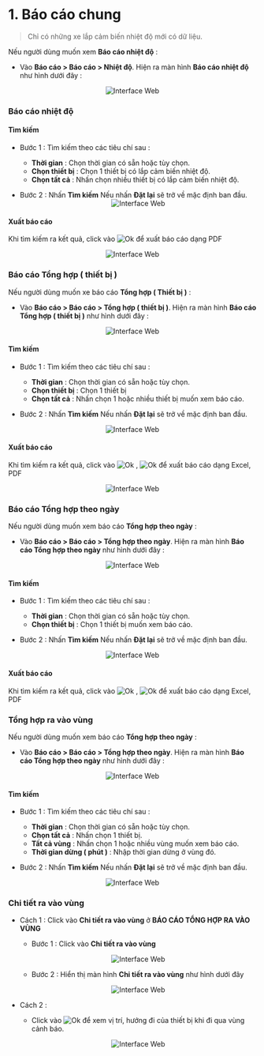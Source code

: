 
# 1. Báo cáo chung
> Chỉ có những xe lắp cảm biến nhiệt độ mới có dữ liệu.

Nếu người dùng muốn xem **Báo cáo nhiệt độ** :  
* Vào **Báo cáo >  Báo cáo > Nhiệt độ**.
Hiện ra màn hình **Báo cáo nhiệt độ** như hình dưới đây :

<span style="display:block;text-align:center">![Interface Web](/docs/assets/images/web-interface/reports/temperature.png)

### Báo cáo nhiệt độ 

#### Tìm kiếm 

* Bước 1 : Tìm kiếm theo các tiêu chí sau :

    * **Thời gian** : Chọn thời gian có sẵn hoặc tùy chọn.
    * **Chọn thiết bị** : Chọn 1  thiết bị có lắp cảm biến nhiệt độ.
    * **Chọn tất cả** : Nhấn chọn nhiều thiết bị có lắp cảm biến nhiệt độ.

* Bước 2 : Nhấn **Tìm kiếm** 
    Nếu nhấn **Đặt lại** sẽ trở về mặc định ban đầu.
<span style="display:block;text-align:center">![Interface Web](/docs/assets/images/web-interface/reports/search-temperature.png)

#### Xuất báo cáo
 Khi tìm kiếm ra kết quả, click vào <span class="icon-left svg-filter-circlered">![Ok](/docs/assets/images/web-interface/icon/SVG/file-pdf1.svg) để xuất báo cáo dạng PDF

 <span style="display:block;text-align:center">![Interface Web](/docs/assets/images/web-interface/reports/export-report.png)

 ### Báo cáo Tổng hợp ( thiết bị )

 Nếu người dùng muốn xe báo cáo **Tổng hợp ( Thiết bị )** :  
* Vào **Báo cáo >  Báo cáo > Tổng hợp ( thiết bị )**.
Hiện ra màn hình **Báo cáo Tổng hợp ( thiết bị )** như hình dưới đây :

<span style="display:block;text-align:center">![Interface Web](/docs/assets/images/web-interface/reports/general-equipment.png)

#### Tìm kiếm 

* Bước 1 : Tìm kiếm theo các tiêu chí sau :

    * **Thời gian** : Chọn thời gian có sẵn hoặc tùy chọn.
    * **Chọn thiết bị** : Chọn 1  thiết bị 
    * **Chọn tất cả** : Nhấn chọn 1 hoặc nhiều thiết bị muốn xem báo cáo.

* Bước 2 : Nhấn **Tìm kiếm** 
    Nếu nhấn **Đặt lại** sẽ trở về mặc định ban đầu.

<span style="display:block;text-align:center">![Interface Web](/docs/assets/images/web-interface/reports/search-general-equipment.png)

#### Xuất báo cáo

Khi tìm kiếm ra kết quả, click vào <span class="icon-left svg-filter-circlegreen">![Ok](/docs/assets/images/web-interface/icon/SVG/file-excel1.svg) , <span class="icon-left svg-filter-circlered">![Ok](/docs/assets/images/web-interface/icon/SVG/file-pdf1.svg) để xuất báo cáo dạng Excel, PDF

<span style="display:block;text-align:center">![Interface Web](/docs/assets/images/web-interface/reports/export-report-device.png) 


### Báo cáo Tổng hợp theo ngày

Nếu người dùng muốn xem báo cáo **Tổng hợp theo ngày** :  
* Vào **Báo cáo >  Báo cáo > Tổng hợp theo ngày**.
Hiện ra màn hình **Báo cáo Tổng hợp theo ngày** như hình dưới đây :
 
<span style="display:block;text-align:center">![Interface Web](/docs/assets/images/web-interface/reports/sum-up-by-date.png) 

#### Tìm kiếm 

* Bước 1 : Tìm kiếm theo các tiêu chí sau :

    * **Thời gian** : Chọn thời gian có sẵn hoặc tùy chọn.
    * **Chọn thiết bị** : Chọn 1 thiết bị muốn xem báo cáo.

* Bước 2 : Nhấn **Tìm kiếm** 
    Nếu nhấn **Đặt lại** sẽ trở về mặc định ban đầu.

<span style="display:block;text-align:center">![Interface Web](/docs/assets/images/web-interface/reports/export-report-date.png) 

#### Xuất báo cáo

Khi tìm kiếm ra kết quả, click vào <span class="icon-left svg-filter-circlegreen">![Ok](/docs/assets/images/web-interface/icon/SVG/file-excel1.svg) , <span class="icon-left svg-filter-circlered">![Ok](/docs/assets/images/web-interface/icon/SVG/file-pdf1.svg) để xuất báo cáo dạng Excel, PDF

### Tổng hợp ra vào vùng 

Nếu người dùng muốn xem báo cáo **Tổng hợp theo ngày** :  
* Vào **Báo cáo >  Báo cáo > Tổng hợp theo ngày**.
Hiện ra màn hình **Báo cáo Tổng hợp theo ngày** như hình dưới đây :

<span style="display:block;text-align:center">![Interface Web](/docs/assets/images/web-interface/reports/general-in-out-of-the-area.png)

#### Tìm kiếm 

* Bước 1 : Tìm kiếm theo các tiêu chí sau :

    * **Thời gian** : Chọn thời gian có sẵn hoặc tùy chọn.
    * **Chọn tất cả** : Nhấn chọn 1 thiết bị.
    * **Tất cả vùng** : Nhấn chọn 1 hoặc nhiều vùng muốn xem báo cáo.
    * **Thời gian dừng ( phút )** : Nhập thời gian dừng ở vùng đó.

* Bước 2 : Nhấn **Tìm kiếm** 
    Nếu nhấn **Đặt lại** sẽ trở về mặc định ban đầu.

<span style="display:block;text-align:center">![Interface Web](/docs/assets/images/web-interface/reports/search-general-in-out-of-the-area.png)

### Chi tiết ra vào vùng 

* Cách 1 : Click vào **Chi tiết ra vào vùng** ở **BÁO CÁO TỔNG HỢP RA VÀO VÙNG**

    * Bước 1 : Click vào **Chi tiết ra vào vùng** 

    <span style="display:block;text-align:center">![Interface Web](/docs/assets/images/web-interface/reports/general-in-out-of-the-area-1.png)

    * Bước 2 : Hiển thị màn hình **Chi tiết ra vào vùng** như hình dưới đây 

    <span style="display:block;text-align:center">![Interface Web](/docs/assets/images/web-interface/reports/search-general-in-out-of-the-area-2.png)

* Cách 2 : 

    * Click vào <span class="icon-left svg-filter-circlepurple">![Ok](/docs/assets/images/web-interface/icon/SVG/info-circle.svg)  để xem vị trí, hướng đi của thiết bị khi đi qua vùng cảnh báo.

    <span style="display:block;text-align:center">![Interface Web](/docs/assets/images/web-interface/reports/search-general-in-out-of-the-area-2.png)



